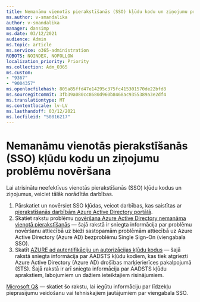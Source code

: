 ```yaml
---
title: Nemanāmu vienotās pierakstīšanās (SSO) kļūdu kodu un ziņojumu problēmu novēršana
ms.author: v-smandalika
author: v-smandalika
manager: dansimp
ms.date: 03/12/2021
audience: Admin
ms.topic: article
ms.service: o365-administration
ROBOTS: NOINDEX, NOFOLLOW
localization_priority: Priority
ms.collection: Adm_O365
ms.custom:
- "9367"
- "9004357"
ms.openlocfilehash: 805a85ffd47e14295c375fc415301570de22bfd8
ms.sourcegitcommit: 3fb39a080cc8680d960b8468ac9355389a3e2df4
ms.translationtype: MT
ms.contentlocale: lv-LV
ms.lasthandoff: 03/12/2021
ms.locfileid: "50816217"
---
```

# <a name="troubleshoot-seamless-single-sign-on-sso-error-codes-and-messages"></a>Nemanāmu vienotās pierakstīšanās (SSO) kļūdu kodu un ziņojumu problēmu novēršana

Lai atrisinātu neefektīvus vienotās pierakstīšanās (SSO) kļūdu kodus un ziņojumus, veiciet tālāk norādītās darbības.

1. Pārskatiet un novērsiet SSO kļūdas, veicot darbības, kas saistītas ar [pierakstīšanās darbībām Azure Active Directory portālā](https://docs.microsoft.com/azure/active-directory/reports-monitoring/concept-sign-ins).
2. Skatiet rakstu problēmu [novēršana Azure Active Directory nemanāma vienotā pierakstīšanās](https://docs.microsoft.com/azure/active-directory/hybrid/tshoot-connect-sso#sign-in-failure-reasons-in-the-azure-active-directory-admin-center-needs-a-premium-license) — šajā rakstā ir sniegta informācija par problēmu novēršanu attiecībā uz bieži sastopamām problēmām attiecībā uz Azure Active Directory (Azure AD) bezproblēmu Single Sign-On (viengabala SSO).
3. Skatīt [AZURE ad autentifikāciju un autorizācijas kļūdu kodus](https://docs.microsoft.com/azure/active-directory/develop/reference-aadsts-error-codes#lookup-current-error-code-information) — šajā rakstā sniegta informācija par AADSTS kļūdu kodiem, kas tiek atgriezti Azure Active Directory (Azure AD) drošības marķierierīces pakalpojumā (STS). Šajā rakstā ir arī sniegta informācija par AADSTS kļūdu aprakstiem, labojumiem un dažiem ieteiktajiem risinājumiem.

[Microsoft Q&](https://docs.microsoft.com/answers/topics/azure-ad-single-sign-on.html) — skatiet šo rakstu, lai iegūtu informāciju par līdzekļu pieprasījumu veidošanu vai tehniskajiem jautājumiem par viengabala SSO.

